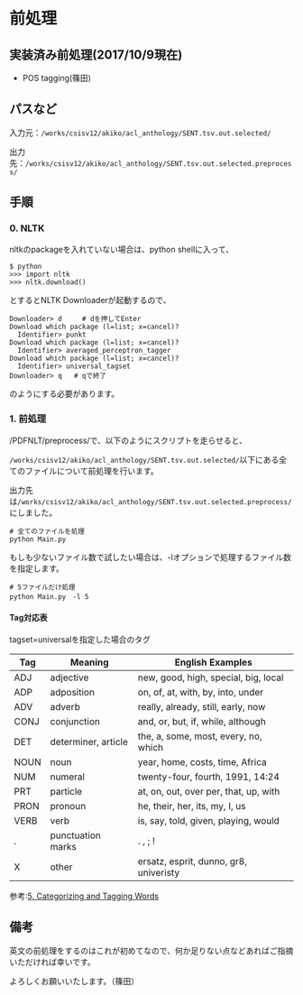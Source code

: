 # 前処理

## 実装済み前処理(2017/10/9現在)

* POS tagging(篠田)

## パスなど

入力元：`/works/csisv12/akiko/acl_anthology/SENT.tsv.out.selected/`

出力先：`/works/csisv12/akiko/acl_anthology/SENT.tsv.out.selected.preprocess/`

## 手順

### 0. NLTK

nltkのpackageを入れていない場合は、python shellに入って、

```
$ python
>>> import nltk
>>> nltk.download()
```

とするとNLTK Downloaderが起動するので、

```
Downloader> d     # dを押してEnter
Download which package (l=list; x=cancel)?
  Identifier> punkt
Download which package (l=list; x=cancel)?
  Identifier> averaged_perceptron_tagger
Download which package (l=list; x=cancel)?
  Identifier> universal_tagset
Downloader> q   # qで終了
```

のようにする必要があります。

### 1. 前処理

/PDFNLT/preprocess/で、以下のようにスクリプトを走らせると、

`/works/csisv12/akiko/acl_anthology/SENT.tsv.out.selected/`以下にある全てのファイルについて前処理を行います。

出力先は`/works/csisv12/akiko/acl_anthology/SENT.tsv.out.selected.preprocess/`にしました。

```
# 全てのファイルを処理
python Main.py
```

もしも少ないファイル数で試したい場合は、-lオプションで処理するファイル数を指定します。

```
# 5ファイルだけ処理
python Main.py　-l 5
```

#### Tag対応表

tagset=universalを指定した場合のタグ

|Tag|Meaning|English Examples|
|----|-----|-----------|
|ADJ|adjective|new, good, high, special, big, local|
|ADP|adposition|on, of, at, with, by, into, under|
|ADV|adverb|really, already, still, early, now|
|CONJ|conjunction|and, or, but, if, while, although|
|DET|determiner, article|the, a, some, most, every, no, which|
|NOUN|noun|year, home, costs, time, Africa|
|NUM|numeral|twenty-four, fourth, 1991, 14:24|
|PRT|particle|at, on, out, over per, that, up, with|
|PRON|pronoun|he, their, her, its, my, I, us|
|VERB|verb|is, say, told, given, playing, would|
|.|punctuation marks|. , ; !|
|X|other|ersatz, esprit, dunno, gr8, univeristy|

参考:[5. Categorizing and Tagging Words](http://www.nltk.org/book/ch05.html)


## 備考
英文の前処理をするのはこれが初めてなので、何か足りない点などあればご指摘いただければ幸いです。

よろしくお願いいたします。（篠田）